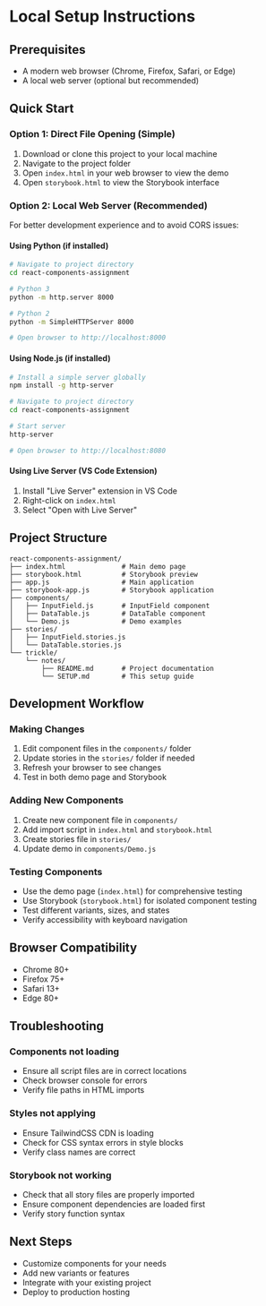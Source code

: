 # Local Setup Instructions

## Prerequisites
- A modern web browser (Chrome, Firefox, Safari, or Edge)
- A local web server (optional but recommended)

## Quick Start

### Option 1: Direct File Opening (Simple)
1. Download or clone this project to your local machine
2. Navigate to the project folder
3. Open `index.html` in your web browser to view the demo
4. Open `storybook.html` to view the Storybook interface

### Option 2: Local Web Server (Recommended)
For better development experience and to avoid CORS issues:

#### Using Python (if installed)
```bash
# Navigate to project directory
cd react-components-assignment

# Python 3
python -m http.server 8000

# Python 2
python -m SimpleHTTPServer 8000

# Open browser to http://localhost:8000
```

#### Using Node.js (if installed)
```bash
# Install a simple server globally
npm install -g http-server

# Navigate to project directory
cd react-components-assignment

# Start server
http-server

# Open browser to http://localhost:8080
```

#### Using Live Server (VS Code Extension)
1. Install "Live Server" extension in VS Code
2. Right-click on `index.html`
3. Select "Open with Live Server"

## Project Structure
```
react-components-assignment/
├── index.html              # Main demo page
├── storybook.html          # Storybook preview
├── app.js                  # Main application
├── storybook-app.js        # Storybook application
├── components/
│   ├── InputField.js       # InputField component
│   ├── DataTable.js        # DataTable component
│   └── Demo.js             # Demo examples
├── stories/
│   ├── InputField.stories.js
│   └── DataTable.stories.js
└── trickle/
    └── notes/
        ├── README.md       # Project documentation
        └── SETUP.md        # This setup guide
```

## Development Workflow

### Making Changes
1. Edit component files in the `components/` folder
2. Update stories in the `stories/` folder if needed
3. Refresh your browser to see changes
4. Test in both demo page and Storybook

### Adding New Components
1. Create new component file in `components/`
2. Add import script in `index.html` and `storybook.html`
3. Create stories file in `stories/`
4. Update demo in `components/Demo.js`

### Testing Components
- Use the demo page (`index.html`) for comprehensive testing
- Use Storybook (`storybook.html`) for isolated component testing
- Test different variants, sizes, and states
- Verify accessibility with keyboard navigation

## Browser Compatibility
- Chrome 80+
- Firefox 75+
- Safari 13+
- Edge 80+

## Troubleshooting

### Components not loading
- Ensure all script files are in correct locations
- Check browser console for errors
- Verify file paths in HTML imports

### Styles not applying
- Ensure TailwindCSS CDN is loading
- Check for CSS syntax errors in style blocks
- Verify class names are correct

### Storybook not working
- Check that all story files are properly imported
- Ensure component dependencies are loaded first
- Verify story function syntax

## Next Steps
- Customize components for your needs
- Add new variants or features
- Integrate with your existing project
- Deploy to production hosting